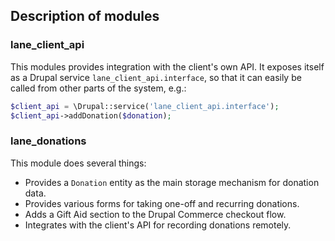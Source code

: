 ## Description of modules

### lane_client_api

This modules provides integration with the client's own API. It exposes itself
as a Drupal service `lane_client_api.interface`, so that it can easily be
called from other parts of the system, e.g.:

```php
$client_api = \Drupal::service('lane_client_api.interface');
$client_api->addDonation($donation);
```

### lane_donations

This module does several things:

- Provides a `Donation` entity as the main storage mechanism for donation data.
- Provides various forms for taking one-off and recurring donations.
- Adds a Gift Aid section to the Drupal Commerce checkout flow.
- Integrates with the client's API for recording donations remotely.
